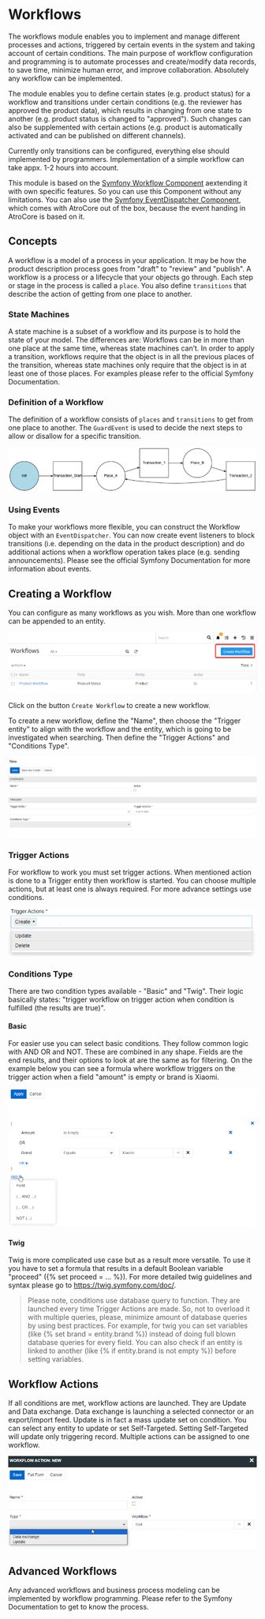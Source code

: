 # Workflows

The workflows module enables you to implement and manage different processes and actions, triggered by certain events in the system and taking account of certain conditions. The main purpose of workflow configuration and programming is to automate processes and create/modify data records, to save time, minimize human error, and improve collaboration. Absolutely any workflow can be implemented.

The module enables you to define certain states (e.g. product status) for a workflow and transitions under certain conditions (e.g. the reviewer has approved the product data), which results in changing from one state to another (e.g. product status is changed to "approved"). Such changes can also be supplemented with certain actions (e.g. product is automatically activated and can be published on different channels).

Currently only transitions can be configured, everything else should implemented by programmers. Implementation of a simple workflow can take appx. 1-2 hours into account.

This module is based on the [Symfony Workflow Component](https://symfony.com/doc/current/components/workflow.html) aextending it with own specific features. So you can use this Component without any limitations. You can also use the [Symfony EventDispatcher Component](https://symfony.com/doc/current/components/event_dispatcher.html), which comes  with AtroCore out of the box, because the event handing in AtroCore is based on it.

## Concepts

A workflow is a model of a process in your application. It may be how the product description process goes from "draft" to "review" and "publish". 
A workflow is a process or a lifecycle that your objects go through. Each step or stage in the process is called a `place`. You also define `transitions` that describe the action of getting from one place to another.

### State Machines

A state machine is a subset of a workflow and its purpose is to hold the state of your model. The differences are:
Workflows can be in more than one place at the same time, whereas state machines can’t.
In order to apply a transition, workflows require that the object is in all the previous places of the transition, whereas state machines only require that the object is in at least one of those places.
For examples please refer to the official Symfony Documentation.

### Definition of a Workflow

The definition of a workflow consists of `places` and `transitions` to get from one place to another. The `GuardEvent` is used to decide the next steps to allow or disallow for a specific transition.

![Symfony workflow](./_assets/workflows/symfony-workflow.png)

### Using Events

To make your workflows more flexible, you can construct the Workflow object with an `EventDispatcher`. You can now create event listeners to block transitions (i.e. depending on the data in the product description) and do additional actions when a workflow operation takes place (e.g. sending announcements).
Please see the official Symfony Documentation for more information about events.

## Creating a Workflow

You can configure as many workflows as you wish. More than one workflow can be appended to an entity.

![Create workflow](./_assets/workflows/create-workflow.png)

Click on the button `Create Workflow` to create a new workflow.

To create a new workflow, define the "Name", then choose the "Trigger entity" to align with the workflow and the entity, which is going to be investigated when searching. Then define the "Trigger Actions" and "Conditions Type".

![Create product workflow](./_assets/workflows/create-product-workflow.png)

### Trigger Actions

For workflow to work you must set trigger actions. When mentioned action is done to a Trigger entity then workflow is started. You can choose multiple actions, but at least one is always required. For more advance settings use conditions.
 
![Create product workflow](./_assets/workflows/trigger_actions.png)   

### Conditions Type

There are two condition types available - "Basic" and "Twig". Their logic basically states: "trigger workflow on trigger action when condition is fulfilled (the results are true)".

#### Basic

For easier use you can select basic conditions. They follow common logic with AND OR and NOT. These are combined in any shape. Fields are the end results, and their options to look at are the same as for filtering. On the example below you can see a formula where workflow triggers on the trigger action when a field "amount" is empty or brand is Xiaomi.
 
![Basic conditions](./_assets/workflows/basic.png)   

#### Twig

Twig is more complicated use case but as a result more versatile. To use it you have to set a formula that results in a default Boolean variable "proceed" ({% set proceed = ... %}). For more detailed twig guidelines and syntax please go to https://twig.symfony.com/doc/.

> Please note, conditions use database query to function. They are launched every time Trigger Actions are made. So, not to overload it with multiple queries, please, minimize amount of database queries by using best practices. For example, for twig you can set variables (like {% set brand = entity.brand %}) instead of doing full blown database queries for every field. You can also check if an entity is linked to another (like {% if entity.brand is not empty %}) before setting variables.

## Workflow Actions

If all conditions are met, workflow actions are launched. They are Update and Data exchange. Data exchange is launching a selected connector or an export/import feed. Update is in fact a mass update set on condition. You can select any entity to update or set Self-Targeted. Setting Self-Targeted will update only triggering record. Multiple actions can be assigned to one workflow.
 
![Basic conditions](./_assets/workflows/actions.png)   

## Advanced Workflows
Any advanced workflows and business process modeling can be implemented by workflow programming. Please refer to the Symfony Documentation to get to know the process.


